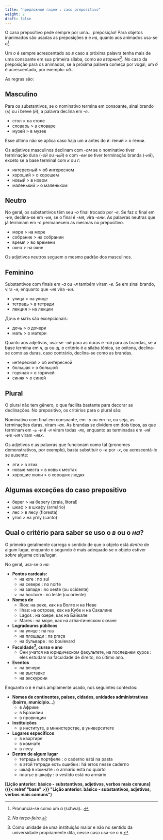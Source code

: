```yaml
---
title: "предложный падеж : caso prepositivo"
weight: 2
draft: false
---
```


O caso prepositivo pede sempre por uma... preposição! Para objetos inanimados são usadas as preposições *в* e *на*,
quanto aos animados usa-se *о*[^o].

Um *о* é sempre acrescentado ao *в* caso a próxima palavra tenha mais de uma consoante em sua primeira sílaba, como *во
вторник*[^terça]. No caso da preposição para os animados, se a próxima palavra começa por vogal, um *б* é acrescentado,
por exemplo: *об*...

As regras são:

## Masculino

Para os substantivos, se o nominativo termina em consoante, sinal brando (*ь*) ou i breve (*й*), a palavra declina em
*-е*.

- стол > на столе
- словарь > в словаре
- музей > в музее

Esse último não se aplica caso haja um *и* antes do *й*: гений > о гении.

Os adjetivos masculinos declinam com *-ом* se o nominativo tiver terminação dura (*-ой* ou *-ый*) e com *-ем* se tiver
terminação branda (*-ий*), exceto se a base terminal com *к* ou *г*:

- интересный > об интересном
- хороший > о хорошем
- новый > в новом
- маленький > о маленьком

## Neutro

No geral, os substantivos têm seu *-о* final trocado por *-е*. Se faz o final em *-ие*, declina-se em *-ии*, se o final
é *-мя*, vira *-ени*. As palavras neutras que já terminam em *-е* permanecem as mesmas no prepositivo.

- море > на море
- собрание > на собрании
- время > во времени
- окно > на окне

Os adjetivos neutros seguem o mesmo padrão dos masculinos.

## Feminino

Substantivos com finais em *-а* ou *-я* também viram *-е*. Se em sinal brando, vira *-и*, enquanto que *-ия* vira *-ии*.

- улица > на улице
- тетрадь > в тетради
- лекция > на лекции

Дочь e мать são excepcionais:

- дочь > о дочери  
- мать > о матери

Quanto aos adjetivos, usa-se *-ой* para as duras e *-ей* para as brandas, se a base termina em *ч*, *ш* ou *щ*, o
critério é a sílaba tônica, se oxítona, declina-se como as duras, caso contrário, declina-se como as brandas.

- интересная > об интересной
- большая > о большой
- горячая > о горячей
- синяя > о синей

## Plural

O plural não tem gênero, o que facilita bastante para decorar as declinações. No prepositivo, os critérios para o plural
são:

Nominativo com final em consoante, em *-о* ou em *-а*, ou seja, as terminações duras, viram *-ах*. As brandas se dividem
em dois tipos, as que terminam em *-ь* *-и* *й* *-я* viram todas *-ях*, enquanto as terminadas em *-ий* *-ие* *-ия*
viram *-иях*.

Os adjetivos e as palavras que funcionam como tal (pronomes demonstrativos, por exemplo), basta substituir o *-е* por
*-х*, ou acrescentá-lo se ausente:

- эти > в этих
- новые места > в новых местах
- хорошие люли > о хороших людях

## Algumas exceções do caso prepositivo

- берег > на берегу (praia, litoral)
- шкаф > в шкафу (armário)
- лес > в лесу (floresta)
- угол > на углу (canto)

## Qual o critério para saber se uso o *в* ou o *на*?

O primeiro geralmente carrega o sentido de que o objeto está *dentro* de algum lugar, enquanto o segundo é mais adequado
se o objeto estiver *sobre* alguma coisa/lugar.

No geral, usa-se o *на*:

- **Pontos cardeais:**
  - на юге : no sul
  - на севере : no norte
  - на западе : no oeste (ou ocidente)
  - на востоке : no leste (ou oriente)
- **Nomes de**
  - Rios: на реке, как на Волге и на Неве
  - Ilhas: на острове, как на Кубе и на Сахалине
  - Lagos : на озере, как на Байкале
  - Mares : на море, как на атлантическом океане
- **Logradouros públicos**
  - на улице : na rua
  - на площади : na praça
  - на бульваре : no boulevard
- **Faculdade[^faculdade], curso e ano**
  - Они учатся на юридическом факультете, на последнем курсе : eles estudam na faculdade de direito, no último ano.
- **Eventos**
  - на вечере
  - на выставке
  - на экскурсии

Enquanto o *в* é mais amplamente usado, nos seguintes contextos:

- **Nomes de continentes, países, cidades, unidades administrativas (bairro, município...)**
  - в Африке
  - в Бразилии
  - в провинции
- **Instituições**
  - в институте, в министерстве, в университете
- **Lugares específicos**
  - в квартире
  - в комнате
  - в лесу
- **Dentro de algum lugar**
  - тетрадь в портфеле : o caderno está na pasta
  - в этой тетради есть ошибки : há erros nesse caderno
  - шкаф в комнате : o armário está no quarto
  - платье в шкафу : o vestido está no armário

**[Lição anterior: básico - substantivos, adjetivos, verbos mais comuns]({{< relref "base" >}} "Lição anterior: básico -
substantivos, adjetivos, verbos mais comuns")**

<!-- [Próxima lição: ]({{< relref "" >}} "") -->

[^o]: Pronuncia-se como um *a* (schwa)...
[^terça]: *Na terça-feira.*
[^faculdade]: Como unidade de uma instituição maior e não no sentido da universidade propriamente dita, nesse caso
usa-se o *в*.
